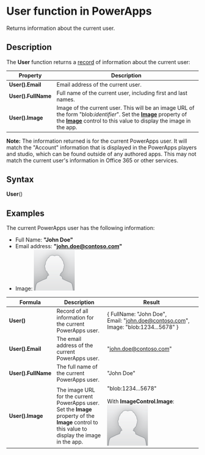 <properties
	pageTitle="User function | Microsoft PowerApps"
	description="Reference information, including syntax, for the User function in PowerApps"
	services=""
	suite="powerapps"
	documentationCenter="na"
	authors="gregli-msft"
	manager="anneta"
	editor=""
	tags=""/>

<tags
   ms.service="powerapps"
   ms.devlang="na"
   ms.topic="article"
   ms.tgt_pltfrm="na"
   ms.workload="na"
   ms.date="11/07/2016"
   ms.author="gregli"/>

# User function in PowerApps #

Returns information about the current user.

## Description ##

The **User** function returns a [record](../working-with-tables.md#records) of information about the current user:

| Property | Description |
|----------|-------------|
| **User().Email** | Email address of the current user. |
| **User().FullName** | Full name of the current user, including first and last names. |
| **User().Image** | Image of the current user. This will be an image URL of the form "blob:*identifier*". Set the **[Image](../controls/properties-visual.md)** property of the **[Image](../controls/control-image.md)** control to this value to display the image in the app. |

**Note:** The information returned is for the current PowerApps user.  It will match the "Account" information that is displayed in the PowerApps players and studio, which can be found outside of any authored apps.  This may not match the current user's information in Office 365 or other services.

## Syntax ##

**User**()

## Examples ##

The current PowerApps user has the following information:

- Full Name: **"John Doe"**
- Email address: **"john.doe@contoso.com"**
- Image: ![](media/function-user/john-doe-picture.png) 

| Formula | Description | Result |
|---------|-------------|--------|
| **User()** | Record of all information for the current PowerApps user. | { FullName:&nbsp;"John Doe", Email:&nbsp;"john.doe@contoso.com", Image:&nbsp;"blob:1234...5678" } |
| **User().Email** | The email address of the current PowerApps user. | "john.doe@contoso.com" |
| **User().FullName** | The full name of the current PowerApps user. | "John Doe" |
| **User().Image** | The image URL for the current PowerApps user.  Set the **Image** property of the **Image** control to this value to display the image in the app. | "blob:1234...5678"<br><br>With **ImageControl.Image**:<br>![](media/function-user/john-doe-picture.png) |



